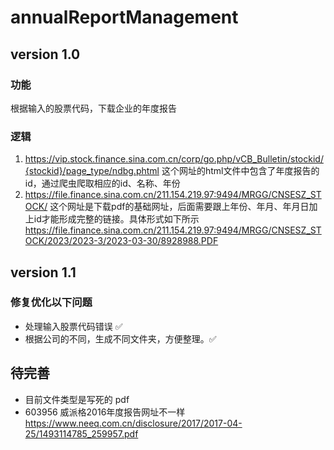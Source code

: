 # annualReportManagement
## version 1.0
### 功能
根据输入的股票代码，下载企业的年度报告
### 逻辑
1. https://vip.stock.finance.sina.com.cn/corp/go.php/vCB_Bulletin/stockid/{stockid}/page_type/ndbg.phtml
这个网址的html文件中包含了年度报告的id，通过爬虫爬取相应的id、名称、年份
2. https://file.finance.sina.com.cn/211.154.219.97:9494/MRGG/CNSESZ_STOCK/
    这个网址是下载pdf的基础网址，后面需要跟上年份、年月、年月日加上id才能形成完整的链接。具体形式如下所示
https://file.finance.sina.com.cn/211.154.219.97:9494/MRGG/CNSESZ_STOCK/2023/2023-3/2023-03-30/8928988.PDF


## version 1.1
### 修复优化以下问题
 - 处理输入股票代码错误 ✅
 - 根据公司的不同，生成不同文件夹，方便整理。✅


## 待完善
 - 目前文件类型是写死的 pdf
 - 603956 威派格2016年度报告网址不一样 https://www.neeq.com.cn/disclosure/2017/2017-04-25/1493114785_259957.pdf

